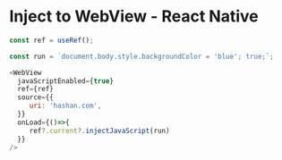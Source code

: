 # Inject to WebView - React Native

```js
const ref = useRef();

const run = `document.body.style.backgroundColor = 'blue'; true;`;

<WebView
  javaScriptEnabled={true}
  ref={ref}
  source={{
     uri: 'hashan.com',
  }}
  onLoad={()=>{
     ref?.current?.injectJavaScript(run)
  }}
/>
```

